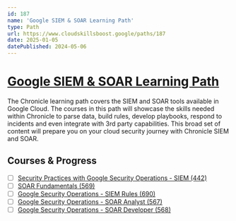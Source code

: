 ```yaml
---
id: 187
name: 'Google SIEM & SOAR Learning Path'
type: Path
url: https://www.cloudskillsboost.google/paths/187
date: 2025-01-05
datePublished: 2024-05-06
---
```


# [Google SIEM & SOAR Learning Path](https://www.cloudskillsboost.google/paths/187)

The Chronicle learning path covers the SIEM and SOAR tools available in Google Cloud. The courses in this path will showcase the skills needed within Chronicle to parse data, build rules, develop playbooks, respond to incidents and even integrate with 3rd party capabilities. This broad set of content will prepare you on your cloud security journey with Chronicle SIEM and SOAR.

## Courses & Progress

- [ ] [Security Practices with Google Security Operations - SIEM (442)](../courses/Security-Practices-with-Google-Security-Operations-SIEM.md)
- [ ] [SOAR Fundamentals (569)](../courses/SOAR-Fundamentals.md)
- [ ] [Google Security Operations - SIEM Rules (690)](../courses/Google-Security-Operations-SIEM-Rules.md)
- [ ] [Google Security Operations - SOAR Analyst (567)](../courses/Google-Security-Operations-SOAR-Analyst.md)
- [ ] [Google Security Operations - SOAR Developer (568)](../courses/Google-Security-Operations-SOAR-Developer.md)

